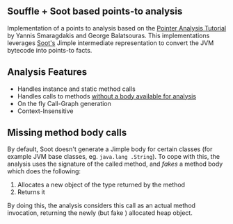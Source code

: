 ## Souffle + Soot based points-to analysis

Implementation of a points to analysis based on the [Pointer Analysis Tutorial](https://yanniss.github.io/points-to-tutorial15.pdf)
by Yannis Smaragdakis and George Balatsouras. This implementations leverages [Soot's](https://github.com/Sable/soot
) Jimple intermediate representation to convert the JVM bytecode into points-to facts.

## Analysis Features
- Handles instance and static method calls
- Handles calls to methods [without a body available for analysis](#Missing-method-body-calls) 
- On the fly Call-Graph generation
- Context-Insensitive

## Missing method body calls
By default, Soot doesn't generate a Jimple body for certain classes (for example JVM base classes, eg. `java.lang
.String`). To cope with this, the analysis uses the signature of the called method, and *fakes* a method body which
 does the following:
 
 1. Allocates a new object of the type returned by the method
 2. Returns it
 
 By doing this, the analysis considers this call as an actual method invocation, returning the newly (but fake
 ) allocated heap object.
